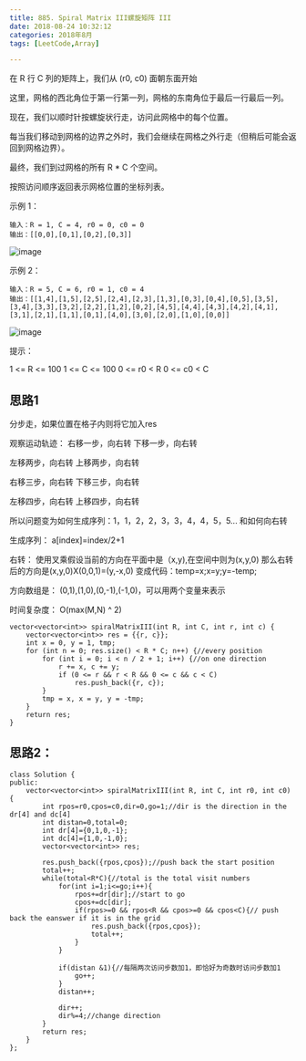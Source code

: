```yaml
---
title: 885. Spiral Matrix III螺旋矩阵 III
date: 2018-08-24 10:32:12
categories: 2018年8月
tags: [LeetCode,Array]

---
```

 


在 R 行 C 列的矩阵上，我们从 (r0, c0) 面朝东面开始

这里，网格的西北角位于第一行第一列，网格的东南角位于最后一行最后一列。

现在，我们以顺时针按螺旋状行走，访问此网格中的每个位置。

每当我们移动到网格的边界之外时，我们会继续在网格之外行走（但稍后可能会返回到网格边界）。

最终，我们到过网格的所有 R * C 个空间。

按照访问顺序返回表示网格位置的坐标列表。



<!-- more -->



示例 1：

	输入：R = 1, C = 4, r0 = 0, c0 = 0
	输出：[[0,0],[0,1],[0,2],[0,3]]

![image](https://ws1.sinaimg.cn/large/0071ouepgy1ful2oluezbj304u02rglf.jpg)

示例 2：

	输入：R = 5, C = 6, r0 = 1, c0 = 4
	输出：[[1,4],[1,5],[2,5],[2,4],[2,3],[1,3],[0,3],[0,4],[0,5],[3,5],[3,4],[3,3],[3,2],[2,2],[1,2],[0,2],[4,5],[4,4],[4,3],[4,2],[4,1],[3,1],[2,1],[1,1],[0,1],[4,0],[3,0],[2,0],[1,0],[0,0]]

![image](https://ws1.sinaimg.cn/large/0071ouepgy1ful2oluezbj304u02rglf.jpg)



提示：

1 <= R <= 100
1 <= C <= 100
0 <= r0 < R
0 <= c0 < C
## 思路1

分步走，如果位置在格子内则将它加入res

观察运动轨迹：
右移一步，向右转
下移一步，向右转

左移两步，向右转
上移两步，向右转

右移三步，向右转
下移三步，向右转

左移四步，向右转
上移四步，向右转

所以问题变为如何生成序列：1，1，2，2，3，3，4，4，5，5...
和如何向右转

生成序列：
a[index]=index/2+1

右转：
使用叉乘假设当前的方向在平面中是（x,y),在空间中则为(x,y,0)
那么右转后的方向是(x,y,0)X(0,0,1)=(y,-x,0)
变成代码：temp=x;x=y;y=-temp;

方向数组是：
(0,1),(1,0),(0,-1),(-1,0)，可以用两个变量来表示

时间复杂度：
O(max(M,N) ^ 2)

    vector<vector<int>> spiralMatrixIII(int R, int C, int r, int c) {
        vector<vector<int>> res = {{r, c}};
        int x = 0, y = 1, tmp;
        for (int n = 0; res.size() < R * C; n++) {//every position
            for (int i = 0; i < n / 2 + 1; i++) {//on one direction
                r += x, c += y;
                if (0 <= r && r < R && 0 <= c && c < C)
                    res.push_back({r, c});
            }
            tmp = x, x = y, y = -tmp;
        }
        return res;
    }

## 思路2：

	class Solution {
	public:
	    vector<vector<int>> spiralMatrixIII(int R, int C, int r0, int c0) {
	        int rpos=r0,cpos=c0,dir=0,go=1;//dir is the direction in the dr[4] and dc[4]
	        int distan=0,total=0;
	        int dr[4]={0,1,0,-1};
	        int dc[4]={1,0,-1,0};
	        vector<vector<int>> res;

	        res.push_back({rpos,cpos});//push back the start position
	        total++;
	        while(total<R*C){//total is the total visit numbers
	            for(int i=1;i<=go;i++){
	                rpos+=dr[dir];//start to go
	                cpos+=dc[dir];
	                if(rpos>=0 && rpos<R && cpos>=0 && cpos<C){// push back the eanswer if it is in the grid
	                    res.push_back({rpos,cpos});
	                    total++;
	                }
	            }

	            if(distan &1){//每隔两次访问步数加1，即恰好为奇数时访问步数加1
	                go++;
	            }
	            distan++;

	            dir++;
	            dir%=4;//change direction
	        }
	        return res;
	    }
	};
